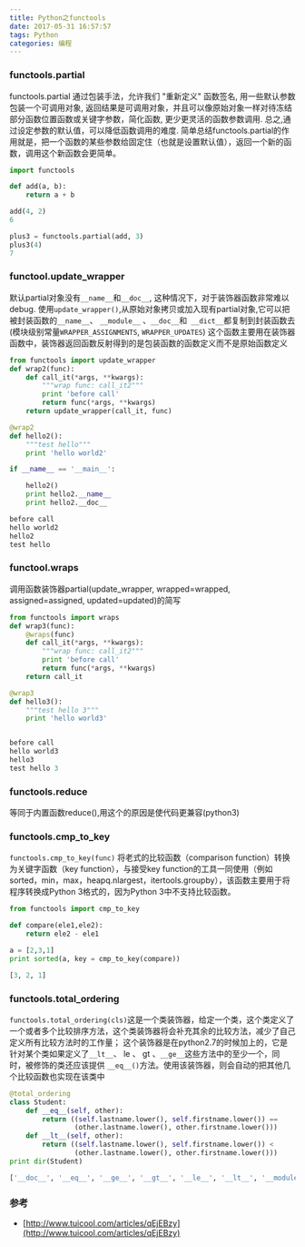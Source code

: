 ```yaml
---
title: Python之functools
date: 2017-05-31 16:57:57
tags: Python
categories: 编程
---
```

### functools.partial
functools.partial 通过包装手法，允许我们 "重新定义" 函数签名, 用一些默认参数包装一个可调用对象, 返回结果是可调用对象，并且可以像原始对象一样对待冻结部分函数位置函数或关键字参数，简化函数, 更少更灵活的函数参数调用. 总之,通过设定参数的默认值，可以降低函数调用的难度.
简单总结functools.partial的作用就是，把一个函数的某些参数给固定住（也就是设置默认值），返回一个新的函数，调用这个新函数会更简单。
```python
import functools

def add(a, b):
    return a + b

add(4, 2)
6

plus3 = functools.partial(add, 3)
plus3(4)
7
```

### functool.update_wrapper
默认partial对象没有`__name__`和`__doc__`, 这种情况下，对于装饰器函数非常难以debug.
使用`update_wrapper()`,从原始对象拷贝或加入现有partial对象,它可以把被封装函数的`__name__`、 `__module__` 、`__doc__`和` __dict__`都复制到封装函数去(模块级别常量`WRAPPER_ASSIGNMENTS`, `WRAPPER_UPDATES`)
这个函数主要用在装饰器函数中，装饰器返回函数反射得到的是包装函数的函数定义而不是原始函数定义
```python
from functools import update_wrapper
def wrap2(func):
    def call_it(*args, **kwargs):
        """wrap func: call_it2"""
        print 'before call'
        return func(*args, **kwargs)
    return update_wrapper(call_it, func)

@wrap2
def hello2():
    """test hello"""
    print 'hello world2'

if __name__ == '__main__':

    hello2()
    print hello2.__name__
    print hello2.__doc__

before call
hello world2
hello2
test hello
```

### functool.wraps
调用函数装饰器partial(update_wrapper, wrapped=wrapped, assigned=assigned, updated=updated)的简写
```python
from functools import wraps
def wrap3(func):
    @wraps(func)
    def call_it(*args, **kwargs):
        """wrap func: call_it2"""
        print 'before call'
        return func(*args, **kwargs)
    return call_it

@wrap3
def hello3():
    """test hello 3"""
    print 'hello world3'


before call
hello world3
hello3
test hello 3
```

### functools.reduce
等同于内置函数reduce(),用这个的原因是使代码更兼容(python3)

### functools.cmp\_to\_key
`functools.cmp_to_key(func)`
将老式的比较函数（comparison function）转换为关键字函数（key function），与接受key function的工具一同使用（例如sorted，min，max，heapq.nlargest，itertools.groupby），该函数主要用于将程序转换成Python 3格式的，因为Python 3中不支持比较函数。
```python
from functools import cmp_to_key

def compare(ele1,ele2):
    return ele2 - ele1

a = [2,3,1]
print sorted(a, key = cmp_to_key(compare))

[3, 2, 1]
```

### functools.total\_ordering
`functools.total_ordering(cls)`这是一个类装饰器，给定一个类，这个类定义了一个或者多个比较排序方法，这个类装饰器将会补充其余的比较方法，减少了自己定义所有比较方法时的工作量；
这个装饰器是在python2.7的时候加上的，它是针对某个类如果定义了`__lt__`、 le 、 gt 、`__ge__`这些方法中的至少一个，同时，被修饰的类还应该提供 `__eq__()`方法。使用该装饰器，则会自动的把其他几个比较函数也实现在该类中

```python
@total_ordering
class Student:
    def __eq__(self, other):
        return ((self.lastname.lower(), self.firstname.lower()) ==
                (other.lastname.lower(), other.firstname.lower()))
    def __lt__(self, other):
        return ((self.lastname.lower(), self.firstname.lower()) <
                (other.lastname.lower(), other.firstname.lower()))
print dir(Student)

['__doc__', '__eq__', '__ge__', '__gt__', '__le__', '__lt__', '__module__']
```
### 参考
* [http://www.tuicool.com/articles/qEjEBzy](http://www.tuicool.com/articles/qEjEBzy)